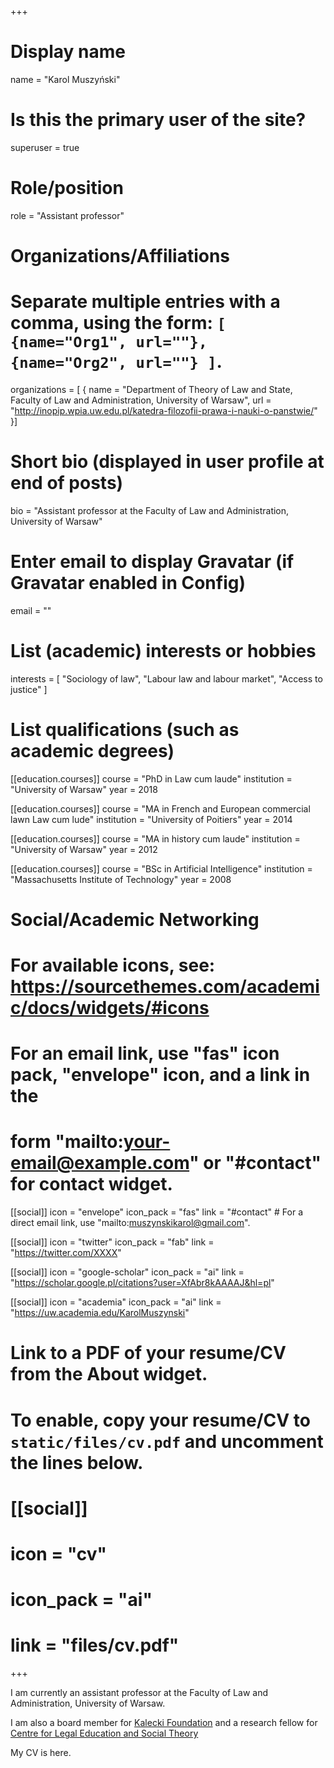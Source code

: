 +++
# Display name
name = "Karol Muszyński"

# Is this the primary user of the site?
superuser = true

# Role/position
role = "Assistant professor"

# Organizations/Affiliations
#   Separate multiple entries with a comma, using the form: `[ {name="Org1", url=""}, {name="Org2", url=""} ]`.
organizations = [ { name = "Department of Theory of Law and State, Faculty of Law and Administration, University of Warsaw", url = "http://inopip.wpia.uw.edu.pl/katedra-filozofii-prawa-i-nauki-o-panstwie/" }]

# Short bio (displayed in user profile at end of posts)
bio = "Assistant professor at the Faculty of Law and Administration, University of Warsaw"

# Enter email to display Gravatar (if Gravatar enabled in Config)
email = ""

# List (academic) interests or hobbies
interests = [
  "Sociology of law",
  "Labour law and labour market",
  "Access to justice"
]

# List qualifications (such as academic degrees)
[[education.courses]]
  course = "PhD in Law cum laude"
  institution = "University of Warsaw"
  year = 2018

[[education.courses]]
  course = "MA in French and European commercial lawn Law cum lude"
  institution = "University of Poitiers"
  year = 2014

[[education.courses]]
  course = "MA in history cum laude"
  institution = "University of Warsaw"
  year = 2012
  
[[education.courses]]
  course = "BSc in Artificial Intelligence"
  institution = "Massachusetts Institute of Technology"
  year = 2008

# Social/Academic Networking
# For available icons, see: https://sourcethemes.com/academic/docs/widgets/#icons
#   For an email link, use "fas" icon pack, "envelope" icon, and a link in the
#   form "mailto:your-email@example.com" or "#contact" for contact widget.

[[social]]
  icon = "envelope"
  icon_pack = "fas"
  link = "#contact"  # For a direct email link, use "mailto:muszynskikarol@gmail.com".

[[social]]
  icon = "twitter"
  icon_pack = "fab"
  link = "https://twitter.com/XXXX"

[[social]]
  icon = "google-scholar"
  icon_pack = "ai"
  link = "https://scholar.google.pl/citations?user=XfAbr8kAAAAJ&hl=pl"

[[social]]
  icon = "academia"
  icon_pack = "ai"
  link = "https://uw.academia.edu/KarolMuszynski"

# Link to a PDF of your resume/CV from the About widget.
# To enable, copy your resume/CV to `static/files/cv.pdf` and uncomment the lines below.
# [[social]]
#   icon = "cv"
#   icon_pack = "ai"
#   link = "files/cv.pdf"

+++

I am currently an assistant professor at the Faculty of Law and Administration, University of Warsaw. 

I am also a board member for [Kalecki Foundation](http://www.kalecki.org) and a research fellow for [Centre for Legal Education and Social Theory](http://clest.pl)

My CV is here. 

